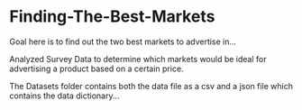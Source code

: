 # Finding-The-Best-Markets

Goal here is to find out the two best markets to advertise in...

Analyzed Survey Data to determine which markets would be ideal for advertising a product based on a certain price. 

The Datasets folder contains both the data file as a csv and a json file which contains the data dictionary...
